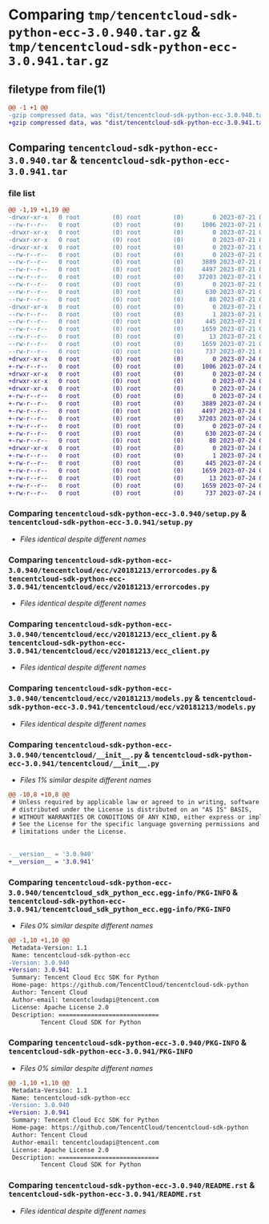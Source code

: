 # Comparing `tmp/tencentcloud-sdk-python-ecc-3.0.940.tar.gz` & `tmp/tencentcloud-sdk-python-ecc-3.0.941.tar.gz`

## filetype from file(1)

```diff
@@ -1 +1 @@
-gzip compressed data, was "dist/tencentcloud-sdk-python-ecc-3.0.940.tar", last modified: Fri Jul 21 00:28:25 2023, max compression
+gzip compressed data, was "dist/tencentcloud-sdk-python-ecc-3.0.941.tar", last modified: Mon Jul 24 00:36:20 2023, max compression
```

## Comparing `tencentcloud-sdk-python-ecc-3.0.940.tar` & `tencentcloud-sdk-python-ecc-3.0.941.tar`

### file list

```diff
@@ -1,19 +1,19 @@
-drwxr-xr-x   0 root         (0) root         (0)        0 2023-07-21 00:28:25.000000 tencentcloud-sdk-python-ecc-3.0.940/
--rw-r--r--   0 root         (0) root         (0)     1006 2023-07-21 00:28:25.000000 tencentcloud-sdk-python-ecc-3.0.940/setup.py
-drwxr-xr-x   0 root         (0) root         (0)        0 2023-07-21 00:28:25.000000 tencentcloud-sdk-python-ecc-3.0.940/tencentcloud/
-drwxr-xr-x   0 root         (0) root         (0)        0 2023-07-21 00:28:25.000000 tencentcloud-sdk-python-ecc-3.0.940/tencentcloud/ecc/
-drwxr-xr-x   0 root         (0) root         (0)        0 2023-07-21 00:28:25.000000 tencentcloud-sdk-python-ecc-3.0.940/tencentcloud/ecc/v20181213/
--rw-r--r--   0 root         (0) root         (0)        0 2023-07-21 00:28:25.000000 tencentcloud-sdk-python-ecc-3.0.940/tencentcloud/ecc/v20181213/__init__.py
--rw-r--r--   0 root         (0) root         (0)     3889 2023-07-21 00:28:25.000000 tencentcloud-sdk-python-ecc-3.0.940/tencentcloud/ecc/v20181213/errorcodes.py
--rw-r--r--   0 root         (0) root         (0)     4497 2023-07-21 00:28:25.000000 tencentcloud-sdk-python-ecc-3.0.940/tencentcloud/ecc/v20181213/ecc_client.py
--rw-r--r--   0 root         (0) root         (0)    37203 2023-07-21 00:28:25.000000 tencentcloud-sdk-python-ecc-3.0.940/tencentcloud/ecc/v20181213/models.py
--rw-r--r--   0 root         (0) root         (0)        0 2023-07-21 00:28:25.000000 tencentcloud-sdk-python-ecc-3.0.940/tencentcloud/ecc/__init__.py
--rw-r--r--   0 root         (0) root         (0)      630 2023-07-21 00:28:25.000000 tencentcloud-sdk-python-ecc-3.0.940/tencentcloud/__init__.py
--rw-r--r--   0 root         (0) root         (0)       88 2023-07-21 00:28:25.000000 tencentcloud-sdk-python-ecc-3.0.940/setup.cfg
-drwxr-xr-x   0 root         (0) root         (0)        0 2023-07-21 00:28:25.000000 tencentcloud-sdk-python-ecc-3.0.940/tencentcloud_sdk_python_ecc.egg-info/
--rw-r--r--   0 root         (0) root         (0)        1 2023-07-21 00:28:25.000000 tencentcloud-sdk-python-ecc-3.0.940/tencentcloud_sdk_python_ecc.egg-info/dependency_links.txt
--rw-r--r--   0 root         (0) root         (0)      445 2023-07-21 00:28:25.000000 tencentcloud-sdk-python-ecc-3.0.940/tencentcloud_sdk_python_ecc.egg-info/SOURCES.txt
--rw-r--r--   0 root         (0) root         (0)     1659 2023-07-21 00:28:25.000000 tencentcloud-sdk-python-ecc-3.0.940/tencentcloud_sdk_python_ecc.egg-info/PKG-INFO
--rw-r--r--   0 root         (0) root         (0)       13 2023-07-21 00:28:25.000000 tencentcloud-sdk-python-ecc-3.0.940/tencentcloud_sdk_python_ecc.egg-info/top_level.txt
--rw-r--r--   0 root         (0) root         (0)     1659 2023-07-21 00:28:25.000000 tencentcloud-sdk-python-ecc-3.0.940/PKG-INFO
--rw-r--r--   0 root         (0) root         (0)      737 2023-07-21 00:28:25.000000 tencentcloud-sdk-python-ecc-3.0.940/README.rst
+drwxr-xr-x   0 root         (0) root         (0)        0 2023-07-24 00:36:20.000000 tencentcloud-sdk-python-ecc-3.0.941/
+-rw-r--r--   0 root         (0) root         (0)     1006 2023-07-24 00:36:19.000000 tencentcloud-sdk-python-ecc-3.0.941/setup.py
+drwxr-xr-x   0 root         (0) root         (0)        0 2023-07-24 00:36:20.000000 tencentcloud-sdk-python-ecc-3.0.941/tencentcloud/
+drwxr-xr-x   0 root         (0) root         (0)        0 2023-07-24 00:36:20.000000 tencentcloud-sdk-python-ecc-3.0.941/tencentcloud/ecc/
+drwxr-xr-x   0 root         (0) root         (0)        0 2023-07-24 00:36:20.000000 tencentcloud-sdk-python-ecc-3.0.941/tencentcloud/ecc/v20181213/
+-rw-r--r--   0 root         (0) root         (0)        0 2023-07-24 00:36:19.000000 tencentcloud-sdk-python-ecc-3.0.941/tencentcloud/ecc/v20181213/__init__.py
+-rw-r--r--   0 root         (0) root         (0)     3889 2023-07-24 00:36:19.000000 tencentcloud-sdk-python-ecc-3.0.941/tencentcloud/ecc/v20181213/errorcodes.py
+-rw-r--r--   0 root         (0) root         (0)     4497 2023-07-24 00:36:19.000000 tencentcloud-sdk-python-ecc-3.0.941/tencentcloud/ecc/v20181213/ecc_client.py
+-rw-r--r--   0 root         (0) root         (0)    37203 2023-07-24 00:36:19.000000 tencentcloud-sdk-python-ecc-3.0.941/tencentcloud/ecc/v20181213/models.py
+-rw-r--r--   0 root         (0) root         (0)        0 2023-07-24 00:36:19.000000 tencentcloud-sdk-python-ecc-3.0.941/tencentcloud/ecc/__init__.py
+-rw-r--r--   0 root         (0) root         (0)      630 2023-07-24 00:36:19.000000 tencentcloud-sdk-python-ecc-3.0.941/tencentcloud/__init__.py
+-rw-r--r--   0 root         (0) root         (0)       88 2023-07-24 00:36:20.000000 tencentcloud-sdk-python-ecc-3.0.941/setup.cfg
+drwxr-xr-x   0 root         (0) root         (0)        0 2023-07-24 00:36:20.000000 tencentcloud-sdk-python-ecc-3.0.941/tencentcloud_sdk_python_ecc.egg-info/
+-rw-r--r--   0 root         (0) root         (0)        1 2023-07-24 00:36:20.000000 tencentcloud-sdk-python-ecc-3.0.941/tencentcloud_sdk_python_ecc.egg-info/dependency_links.txt
+-rw-r--r--   0 root         (0) root         (0)      445 2023-07-24 00:36:20.000000 tencentcloud-sdk-python-ecc-3.0.941/tencentcloud_sdk_python_ecc.egg-info/SOURCES.txt
+-rw-r--r--   0 root         (0) root         (0)     1659 2023-07-24 00:36:20.000000 tencentcloud-sdk-python-ecc-3.0.941/tencentcloud_sdk_python_ecc.egg-info/PKG-INFO
+-rw-r--r--   0 root         (0) root         (0)       13 2023-07-24 00:36:20.000000 tencentcloud-sdk-python-ecc-3.0.941/tencentcloud_sdk_python_ecc.egg-info/top_level.txt
+-rw-r--r--   0 root         (0) root         (0)     1659 2023-07-24 00:36:20.000000 tencentcloud-sdk-python-ecc-3.0.941/PKG-INFO
+-rw-r--r--   0 root         (0) root         (0)      737 2023-07-24 00:36:19.000000 tencentcloud-sdk-python-ecc-3.0.941/README.rst
```

### Comparing `tencentcloud-sdk-python-ecc-3.0.940/setup.py` & `tencentcloud-sdk-python-ecc-3.0.941/setup.py`

 * *Files identical despite different names*

### Comparing `tencentcloud-sdk-python-ecc-3.0.940/tencentcloud/ecc/v20181213/errorcodes.py` & `tencentcloud-sdk-python-ecc-3.0.941/tencentcloud/ecc/v20181213/errorcodes.py`

 * *Files identical despite different names*

### Comparing `tencentcloud-sdk-python-ecc-3.0.940/tencentcloud/ecc/v20181213/ecc_client.py` & `tencentcloud-sdk-python-ecc-3.0.941/tencentcloud/ecc/v20181213/ecc_client.py`

 * *Files identical despite different names*

### Comparing `tencentcloud-sdk-python-ecc-3.0.940/tencentcloud/ecc/v20181213/models.py` & `tencentcloud-sdk-python-ecc-3.0.941/tencentcloud/ecc/v20181213/models.py`

 * *Files identical despite different names*

### Comparing `tencentcloud-sdk-python-ecc-3.0.940/tencentcloud/__init__.py` & `tencentcloud-sdk-python-ecc-3.0.941/tencentcloud/__init__.py`

 * *Files 1% similar despite different names*

```diff
@@ -10,8 +10,8 @@
 # Unless required by applicable law or agreed to in writing, software
 # distributed under the License is distributed on an "AS IS" BASIS,
 # WITHOUT WARRANTIES OR CONDITIONS OF ANY KIND, either express or implied.
 # See the License for the specific language governing permissions and
 # limitations under the License.
 
 
-__version__ = '3.0.940'
+__version__ = '3.0.941'
```

### Comparing `tencentcloud-sdk-python-ecc-3.0.940/tencentcloud_sdk_python_ecc.egg-info/PKG-INFO` & `tencentcloud-sdk-python-ecc-3.0.941/tencentcloud_sdk_python_ecc.egg-info/PKG-INFO`

 * *Files 0% similar despite different names*

```diff
@@ -1,10 +1,10 @@
 Metadata-Version: 1.1
 Name: tencentcloud-sdk-python-ecc
-Version: 3.0.940
+Version: 3.0.941
 Summary: Tencent Cloud Ecc SDK for Python
 Home-page: https://github.com/TencentCloud/tencentcloud-sdk-python
 Author: Tencent Cloud
 Author-email: tencentcloudapi@tencent.com
 License: Apache License 2.0
 Description: ============================
         Tencent Cloud SDK for Python
```

### Comparing `tencentcloud-sdk-python-ecc-3.0.940/PKG-INFO` & `tencentcloud-sdk-python-ecc-3.0.941/PKG-INFO`

 * *Files 0% similar despite different names*

```diff
@@ -1,10 +1,10 @@
 Metadata-Version: 1.1
 Name: tencentcloud-sdk-python-ecc
-Version: 3.0.940
+Version: 3.0.941
 Summary: Tencent Cloud Ecc SDK for Python
 Home-page: https://github.com/TencentCloud/tencentcloud-sdk-python
 Author: Tencent Cloud
 Author-email: tencentcloudapi@tencent.com
 License: Apache License 2.0
 Description: ============================
         Tencent Cloud SDK for Python
```

### Comparing `tencentcloud-sdk-python-ecc-3.0.940/README.rst` & `tencentcloud-sdk-python-ecc-3.0.941/README.rst`

 * *Files identical despite different names*

